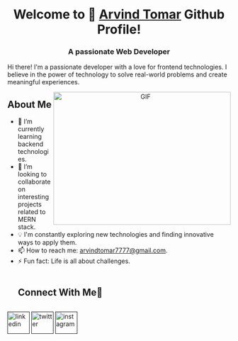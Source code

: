 <h1 align="center">Welcome to 👋 <a href="https://github.com/Arvind2105" target="blank">
 Arvind Tomar</a> Github Profile!</h1>
<h3 align="center">A passionate Web Developer</h3>

Hi there! I'm  a passionate developer with a love for frontend technologies.
I believe in the power of technology to solve real-world problems and create meaningful experiences.

<a target="_blank" align="center">
  <img align="right" top="600" height="300" width="400" alt="GIF" src="https://media.giphy.com/media/SWoSkN6DxTszqIKEqv/giphy.gif">
</a>

## About Me

- 🌱 I’m currently learning backend technologies.
- 👯 I’m looking to collaborate on interesting projects related to MERN stack.
- 💡 I'm constantly exploring new technologies and finding innovative ways to apply them.
- 📫 How to reach me: arvindtomar7777@gmail.com.
- ⚡ Fun fact: Life is all about challenges.


<!-- Connect with me -->
<!--h2 without bottom border-->
<div  id="user-content-toc">
  <ul >
    <summary><h2 style="display: inline-block">Connect With Me🤝</h2></summary>
  </ul>
</div>

<!--icons and links-->
<p>
<a href="" target="blank"><img align="center" src="https://user-images.githubusercontent.com/88904952/234979284-68c11d7f-1acc-4f0c-ac78-044e1037d7b0.png" alt="linkedin" height="50" width="50" /></a>
<a href="" target="blank"><img align="center" src="https://user-images.githubusercontent.com/88904952/234980676-61bfb021-ecc8-48f7-88e6-34c1b06c4a58.png" alt="twitter" height="50" width="50" /></a> 
<a href="" target="blank"><img align="center" src="https://user-images.githubusercontent.com/88904952/234981169-2dd1e58f-4b7e-468c-8213-034ba62156c3.png" alt="instagram" height="50" width="50" /></a>
</p>
